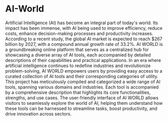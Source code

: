 # AI-World
Artificial Intelligence (AI) has become an integral part of today's world. Its impact has been immense, with AI being used to improve efficiency, reduce costs, enhance decision-making processes and productivity increases. According to a recent study, the global AI market is expected to reach $267 billion by 2027, with a compound annual growth rate of 33.2%. AI WORLD is a groundbreaking online platform that serves as a centralized hub for showcasing a diverse array of AI tools, each accompanied by detailed descriptions of their capabilities and practical applications. In an era where artificial intelligence continues to redefine industries and revolutionize problem-solving, AI WORLD empowers users by providing easy access to a curated collection of AI tools and their corresponding categories of utility. This project has meticulously compiled and categorized a wide range of AI tools, spanning various domains and industries. Each tool is accompanied by a comprehensive description that highlights its core functionalities, strengths, and use cases. The user-friendly interface of AI WORLD allows visitors to seamlessly explore the world of AI, helping them understand how these tools can be harnessed to streamline tasks, boost productivity, and drive innovation across sectors.
